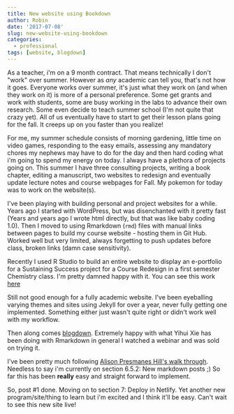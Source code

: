 ```yaml
---
title: New website using Bookdown
author: Robin
date: '2017-07-08'
slug: new-website-using-bookdown
categories:
  - professional
tags: [website, blogdown]
---
```


As a teacher, i'm on a 9 month contract. That means technically I don't "work" over summer. However as _any_ academic can tell you, that's not how it goes. Everyone works over summer, it's just what they work on (and when they work on it) is more of a personal preference. Some get grants and work with students, some are busy working in the labs to advance their own research. Some even decide to teach summer school (I'm not quite that crazy yet). All of us eventually have to start to get their lesson plans going for the fall. It creeps up on you faster than you realize!

For me, my summer schedule consists of morning gardening, little time on video games, responding to the easy emails, assessing any mandatory chores my nephews may have to do for the day and then hard coding what i'm going to spend my energy on today. I always have a plethora of projects going on. This summer I have three consulting projects, writing a book chapter, editing a manuscript, two websites to redesign and eventually update lecture notes and course webpages for Fall. My pokemon for today was to work on the website(s).

I've been playing with building personal and project websites for a while. Years ago I started with WordPress, but was disenchanted with it pretty fast (Years and years ago I wrote html directly, but that was like baby coding 1.0). Then I moved to using Rmarkdown (`rmd`) files with manual links between pages to build my course website - hosting them in Git Hub. Worked well but very limited, always forgetting to push updates before class, broken links (damn case sensitivity). 

Recently I used R Studio to build an entire website to display an e-portfolio for a Sustaining Success project for a Course Redesign in a first semester Chemistry class. I'm pretty damned happy with it. You can see this work [here](https://norcalbiostat.github.io/chem_ss/)

Still not good enough for a fully academic website. I've been eyeballing varying themes and sites using Jekyll for over a year, never fully getting one implemented. Something either just wasn't quite right or didn't work well with my workflow. 

Then along comes [blogdown](https://bookdown.org/yihui/blogdown/). Extremely happy with what Yihui Xie has been doing with Rmarkdown in general I watched a webinar and was sold on trying it. 

I've been pretty much following [Alison Presmanes Hill's walk through](https://apreshill.rbind.io/post/up-and-running-with-blogdown/). 
Needless to say i'm currently on section 6.5.2: New markdown posts ;) So far this has been **really** easy and straight forward to implement. 

So, post #1 done. Moving on to section 7: Deploy in Netlify. Yet another new program/site/thing to learn but i'm excited and I think it'll be easy. Can't wait to see this new site live! 



